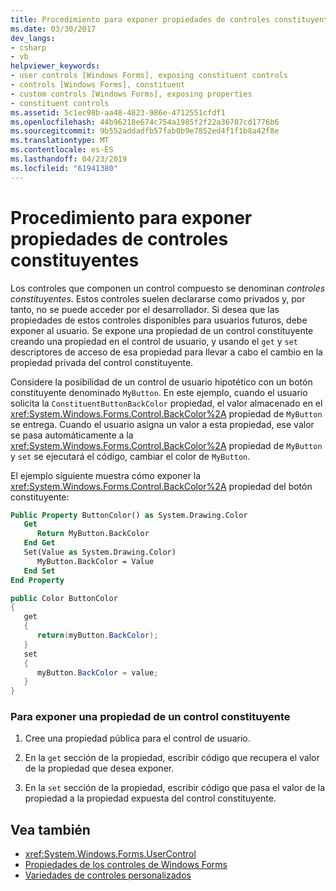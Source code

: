 ```yaml
---
title: Procedimiento para exponer propiedades de controles constituyentes
ms.date: 03/30/2017
dev_langs:
- csharp
- vb
helpviewer_keywords:
- user controls [Windows Forms], exposing constituent controls
- controls [Windows Forms], constituent
- custom controls [Windows Forms], exposing properties
- constituent controls
ms.assetid: 5c1ec98b-aa48-4823-986e-4712551cfdf1
ms.openlocfilehash: 44b96218e674c754a1985f2f22a36707cd1776b6
ms.sourcegitcommit: 9b552addadfb57fab0b9e7852ed4f1f1b8a42f8e
ms.translationtype: MT
ms.contentlocale: es-ES
ms.lasthandoff: 04/23/2019
ms.locfileid: "61941380"
---
```

# <a name="how-to-expose-properties-of-constituent-controls"></a>Procedimiento para exponer propiedades de controles constituyentes
Los controles que componen un control compuesto se denominan *controles constituyentes*. Estos controles suelen declararse como privados y, por tanto, no se puede acceder por el desarrollador. Si desea que las propiedades de estos controles disponibles para usuarios futuros, debe exponer al usuario. Se expone una propiedad de un control constituyente creando una propiedad en el control de usuario, y usando el `get` y `set` descriptores de acceso de esa propiedad para llevar a cabo el cambio en la propiedad privada del control constituyente.  
  
 Considere la posibilidad de un control de usuario hipotético con un botón constituyente denominado `MyButton`. En este ejemplo, cuando el usuario solicita la `ConstituentButtonBackColor` propiedad, el valor almacenado en el <xref:System.Windows.Forms.Control.BackColor%2A> propiedad de `MyButton` se entrega. Cuando el usuario asigna un valor a esta propiedad, ese valor se pasa automáticamente a la <xref:System.Windows.Forms.Control.BackColor%2A> propiedad de `MyButton` y `set` se ejecutará el código, cambiar el color de `MyButton`.  
  
 El ejemplo siguiente muestra cómo exponer la <xref:System.Windows.Forms.Control.BackColor%2A> propiedad del botón constituyente:  
  
```vb  
Public Property ButtonColor() as System.Drawing.Color  
   Get  
      Return MyButton.BackColor  
   End Get  
   Set(Value as System.Drawing.Color)  
      MyButton.BackColor = Value  
   End Set  
End Property  
```  
  
```csharp  
public Color ButtonColor  
{  
   get  
   {  
      return(myButton.BackColor);  
   }  
   set  
   {  
      myButton.BackColor = value;  
   }  
}  
```  
  
### <a name="to-expose-a-property-of-a-constituent-control"></a>Para exponer una propiedad de un control constituyente  
  
1. Cree una propiedad pública para el control de usuario.  
  
2. En la `get` sección de la propiedad, escribir código que recupera el valor de la propiedad que desea exponer.  
  
3. En la `set` sección de la propiedad, escribir código que pasa el valor de la propiedad a la propiedad expuesta del control constituyente.  
  
## <a name="see-also"></a>Vea también

- <xref:System.Windows.Forms.UserControl>
- [Propiedades de los controles de Windows Forms](properties-in-windows-forms-controls.md)
- [Variedades de controles personalizados](varieties-of-custom-controls.md)
